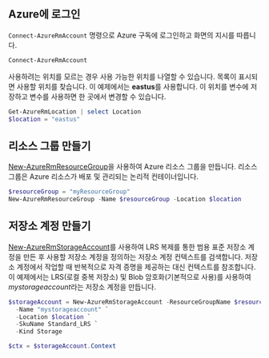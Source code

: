 ## <a name="sign-in-to-azure"></a>Azure에 로그인

`Connect-AzureRmAccount` 명령으로 Azure 구독에 로그인하고 화면의 지시를 따릅니다.

```powershell
Connect-AzureRmAccount
```

사용하려는 위치를 모르는 경우 사용 가능한 위치를 나열할 수 있습니다. 목록이 표시되면 사용할 위치를 찾습니다. 이 예제에서는 **eastus**를 사용합니다. 이 위치를 변수에 저장하고 변수를 사용하면 한 곳에서 변경할 수 있습니다.

```powershell
Get-AzureRmLocation | select Location 
$location = "eastus"
```

## <a name="create-a-resource-group"></a>리소스 그룹 만들기

[New-AzureRmResourceGroup](/powershell/module/azurerm.resources/new-azurermresourcegroup)을 사용하여 Azure 리소스 그룹을 만듭니다. 리소스 그룹은 Azure 리소스가 배포 및 관리되는 논리적 컨테이너입니다. 

```powershell
$resourceGroup = "myResourceGroup"
New-AzureRmResourceGroup -Name $resourceGroup -Location $location 
```

## <a name="create-a-storage-account"></a>저장소 계정 만들기

[New-AzureRmStorageAccount](/powershell/module/azurerm.storage/New-AzureRmStorageAccount)를 사용하여 LRS 복제를 통한 범용 표준 저장소 계정을 만든 후 사용할 저장소 계정을 정의하는 저장소 계정 컨텍스트를 검색합니다. 저장소 계정에서 작업할 때 반복적으로 자격 증명을 제공하는 대신 컨텍스트를 참조합니다. 이 예제에서는 LRS(로컬 중복 저장소) 및 Blob 암호화(기본적으로 사용)를 사용하여 *mystorageaccount*라는 저장소 계정을 만듭니다.

```powershell
$storageAccount = New-AzureRmStorageAccount -ResourceGroupName $resourceGroup `
  -Name "mystorageaccount" `
  -Location $location `
  -SkuName Standard_LRS `
  -Kind Storage

$ctx = $storageAccount.Context
```
